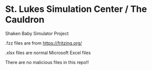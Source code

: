 # St. Lukes Simulation Center / The Cauldron

Shaken Baby Simulator Project

.fzz files are from https://fritzing.org/

.xlsx files are normal Microsoft Excel files

There are no malicious files in this repo!!
